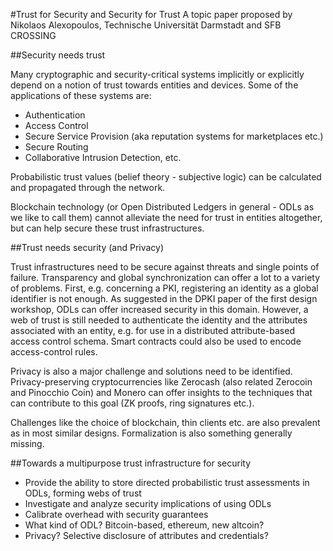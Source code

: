 #Trust for Security and Security for Trust
A topic paper proposed by Nikolaos Alexopoulos, Technische Universität Darmstadt and SFB CROSSING

##Security needs trust

Many cryptographic and security-critical systems implicitly or explicitly depend on a notion of
trust towards entities and devices. Some of the applications of these systems are:

* Authentication
* Access Control
* Secure Service Provision (aka reputation systems for marketplaces etc.)
* Secure Routing
* Collaborative Intrusion Detection, etc.

Probabilistic trust values (belief theory - subjective logic) can be calculated and propagated through the network.

Blockchain technology (or Open Distributed Ledgers in general - ODLs as we like
to call them)
cannot alleviate the need for trust in entities altogether, but can help secure these
trust infrastructures.

##Trust needs security (and Privacy)

Trust infrastructures need to be secure against threats and single points of
failure. Transparency and global synchronization can offer a lot to
a variety of problems. First, e.g. concerning a PKI, registering an identity
as a global identifier is not enough. As suggested in the DPKI paper of the
first design workshop, ODLs can offer increased security in this domain.
However, a web of trust is still needed to authenticate the identity and
the attributes associated with an entity, e.g. for use in a distributed
attribute-based access control schema. Smart contracts could also be used
to encode access-control rules.

Privacy is also a major challenge and solutions need to be identified.
Privacy-preserving cryptocurrencies like Zerocash (also related Zerocoin and Pinocchio Coin) and Monero can offer
insights to the techniques that can contribute to this goal (ZK proofs, ring signatures etc.).

Challenges like the choice of blockchain, thin clients etc. are also prevalent
as in most similar designs. Formalization is also something generally
missing.

##Towards a multipurpose trust infrastructure for security 

* Provide the ability to store directed probabilistic trust assessments
in ODLs, forming webs of trust
* Investigate and analyze security implications of using ODLs
* Calibrate overhead with security guarantees
* What kind of ODL? Bitcoin-based, ethereum, new altcoin?
* Privacy? Selective disclosure of attributes and credentials?
